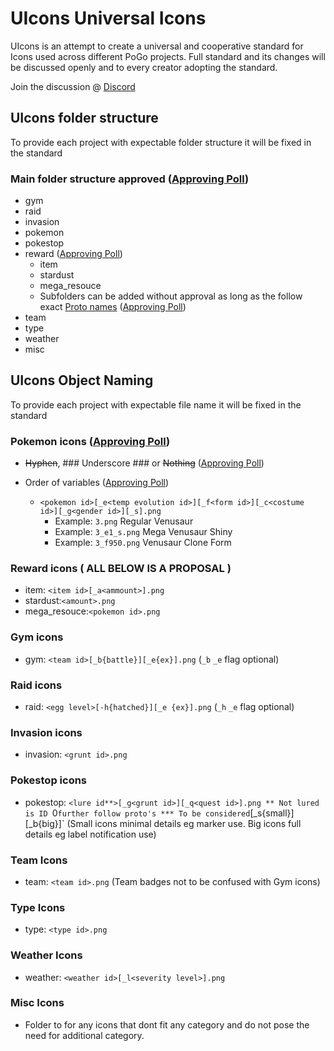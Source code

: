 # UIcons Universal Icons

UIcons is an attempt to create a universal and cooperative standard for Icons used across different PoGo projects. Full standard and its changes will be discussed openly and to every creator adopting the standard.

Join the discussion @ [Discord](https://discord.gg/cG8JwrJB6Z)

## UIcons folder structure

To provide each project with expectable folder structure it will be fixed in the standard 

### Main folder structure approved ([Approving Poll](https://discord.com/channels/795728654566817812/795778114139586590/796050026689855538))

- gym
- raid
- invasion
- pokemon
- pokestop
- reward  ([Approving Poll](https://discord.com/channels/795728654566817812/795778114139586590/796468427228315648))
  - item
  - stardust
  - mega_resouce
  - Subfolders can be added without approval as long as the follow exact [Proto names](https://github.com/Furtif/POGOProtos/blob/old_master/src/POGOProtos/Data/Quests/QuestReward.proto#L26) ([Approving Poll](https://discord.com/channels/795728654566817812/797833971332415529/797834489861767178))
- team
- type
- weather
- misc

## UIcons Object Naming

To provide each project with expectable file name it will be fixed in the standard 

### Pokemon icons ([Approving Poll](https://discord.com/channels/795728654566817812/797833971332415529/804151316460601375))
- ~~Hyphen~~, ### Underscore ### or ~~Nothing~~ ([Approving Poll](https://discord.com/channels/795728654566817812/797833971332415529/805465450863394847))
- Order of variables ([Approving Poll](https://discord.com/channels/795728654566817812/797833971332415529/805466387342426114))

  - `<pokemon id>[_e<temp evolution id>][_f<form id>][_c<costume id>][_g<gender id>][_s].png`
    - Example: `3.png` Regular Venusaur
    - Example: `3_e1_s.png` Mega Venusaur Shiny
    - Example: `3_f950.png` Venusaur Clone Form

### Reward icons ( ALL BELOW IS A PROPOSAL )
  - item: `<item id>[_a<ammount>].png`
  - stardust:`<amount>.png`
  - mega_resouce:`<pokemon id>.png`
### Gym icons
  - gym: `<team id>[_b{battle}][_e{ex}].png`  (`_b` `_e` flag optional) 
### Raid icons
  - raid: `<egg level>[-h{hatched}][_e {ex}].png` (`_h` `_e` flag optional)
### Invasion icons
  - invasion: `<grunt id>.png`
### Pokestop icons
  - pokestop: `<lure id**>[_g<grunt id>][_q<quest id>].png
  ** Not lured is ID `0` further follow proto's
  *** To be considered `[_s{small}][_b{big}]` (Small icons minimal details eg marker use. Big icons full details eg label notification use)
### Team Icons
  - team: `<team id>.png` (Team badges not to be confused with Gym icons)
### Type Icons
  - type: `<type id>.png` 
### Weather Icons
  - weather: `<weather id>[_l<severity level>].png`
### Misc Icons
  - Folder to for any icons that dont fit any category and do not pose the need for additional category.
